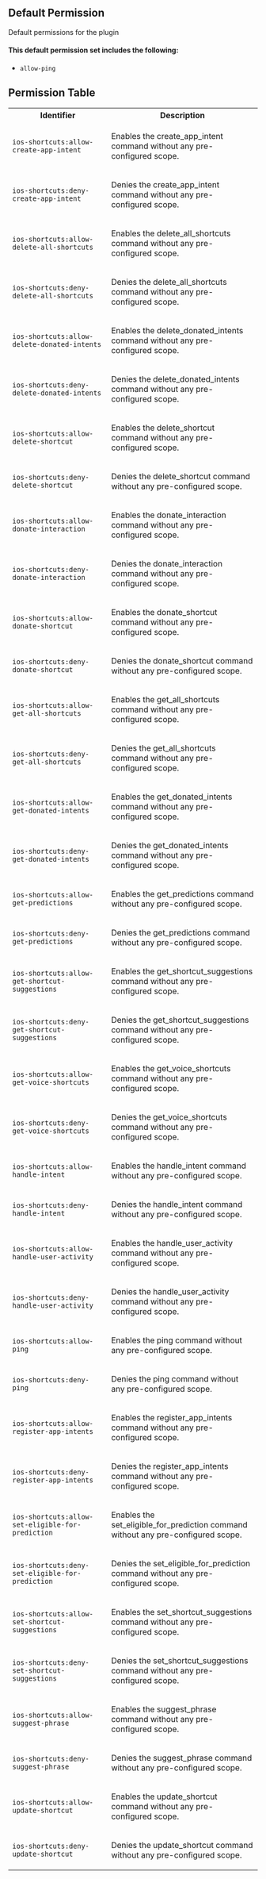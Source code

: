 ## Default Permission

Default permissions for the plugin

#### This default permission set includes the following:

- `allow-ping`

## Permission Table

<table>
<tr>
<th>Identifier</th>
<th>Description</th>
</tr>


<tr>
<td>

`ios-shortcuts:allow-create-app-intent`

</td>
<td>

Enables the create_app_intent command without any pre-configured scope.

</td>
</tr>

<tr>
<td>

`ios-shortcuts:deny-create-app-intent`

</td>
<td>

Denies the create_app_intent command without any pre-configured scope.

</td>
</tr>

<tr>
<td>

`ios-shortcuts:allow-delete-all-shortcuts`

</td>
<td>

Enables the delete_all_shortcuts command without any pre-configured scope.

</td>
</tr>

<tr>
<td>

`ios-shortcuts:deny-delete-all-shortcuts`

</td>
<td>

Denies the delete_all_shortcuts command without any pre-configured scope.

</td>
</tr>

<tr>
<td>

`ios-shortcuts:allow-delete-donated-intents`

</td>
<td>

Enables the delete_donated_intents command without any pre-configured scope.

</td>
</tr>

<tr>
<td>

`ios-shortcuts:deny-delete-donated-intents`

</td>
<td>

Denies the delete_donated_intents command without any pre-configured scope.

</td>
</tr>

<tr>
<td>

`ios-shortcuts:allow-delete-shortcut`

</td>
<td>

Enables the delete_shortcut command without any pre-configured scope.

</td>
</tr>

<tr>
<td>

`ios-shortcuts:deny-delete-shortcut`

</td>
<td>

Denies the delete_shortcut command without any pre-configured scope.

</td>
</tr>

<tr>
<td>

`ios-shortcuts:allow-donate-interaction`

</td>
<td>

Enables the donate_interaction command without any pre-configured scope.

</td>
</tr>

<tr>
<td>

`ios-shortcuts:deny-donate-interaction`

</td>
<td>

Denies the donate_interaction command without any pre-configured scope.

</td>
</tr>

<tr>
<td>

`ios-shortcuts:allow-donate-shortcut`

</td>
<td>

Enables the donate_shortcut command without any pre-configured scope.

</td>
</tr>

<tr>
<td>

`ios-shortcuts:deny-donate-shortcut`

</td>
<td>

Denies the donate_shortcut command without any pre-configured scope.

</td>
</tr>

<tr>
<td>

`ios-shortcuts:allow-get-all-shortcuts`

</td>
<td>

Enables the get_all_shortcuts command without any pre-configured scope.

</td>
</tr>

<tr>
<td>

`ios-shortcuts:deny-get-all-shortcuts`

</td>
<td>

Denies the get_all_shortcuts command without any pre-configured scope.

</td>
</tr>

<tr>
<td>

`ios-shortcuts:allow-get-donated-intents`

</td>
<td>

Enables the get_donated_intents command without any pre-configured scope.

</td>
</tr>

<tr>
<td>

`ios-shortcuts:deny-get-donated-intents`

</td>
<td>

Denies the get_donated_intents command without any pre-configured scope.

</td>
</tr>

<tr>
<td>

`ios-shortcuts:allow-get-predictions`

</td>
<td>

Enables the get_predictions command without any pre-configured scope.

</td>
</tr>

<tr>
<td>

`ios-shortcuts:deny-get-predictions`

</td>
<td>

Denies the get_predictions command without any pre-configured scope.

</td>
</tr>

<tr>
<td>

`ios-shortcuts:allow-get-shortcut-suggestions`

</td>
<td>

Enables the get_shortcut_suggestions command without any pre-configured scope.

</td>
</tr>

<tr>
<td>

`ios-shortcuts:deny-get-shortcut-suggestions`

</td>
<td>

Denies the get_shortcut_suggestions command without any pre-configured scope.

</td>
</tr>

<tr>
<td>

`ios-shortcuts:allow-get-voice-shortcuts`

</td>
<td>

Enables the get_voice_shortcuts command without any pre-configured scope.

</td>
</tr>

<tr>
<td>

`ios-shortcuts:deny-get-voice-shortcuts`

</td>
<td>

Denies the get_voice_shortcuts command without any pre-configured scope.

</td>
</tr>

<tr>
<td>

`ios-shortcuts:allow-handle-intent`

</td>
<td>

Enables the handle_intent command without any pre-configured scope.

</td>
</tr>

<tr>
<td>

`ios-shortcuts:deny-handle-intent`

</td>
<td>

Denies the handle_intent command without any pre-configured scope.

</td>
</tr>

<tr>
<td>

`ios-shortcuts:allow-handle-user-activity`

</td>
<td>

Enables the handle_user_activity command without any pre-configured scope.

</td>
</tr>

<tr>
<td>

`ios-shortcuts:deny-handle-user-activity`

</td>
<td>

Denies the handle_user_activity command without any pre-configured scope.

</td>
</tr>

<tr>
<td>

`ios-shortcuts:allow-ping`

</td>
<td>

Enables the ping command without any pre-configured scope.

</td>
</tr>

<tr>
<td>

`ios-shortcuts:deny-ping`

</td>
<td>

Denies the ping command without any pre-configured scope.

</td>
</tr>

<tr>
<td>

`ios-shortcuts:allow-register-app-intents`

</td>
<td>

Enables the register_app_intents command without any pre-configured scope.

</td>
</tr>

<tr>
<td>

`ios-shortcuts:deny-register-app-intents`

</td>
<td>

Denies the register_app_intents command without any pre-configured scope.

</td>
</tr>

<tr>
<td>

`ios-shortcuts:allow-set-eligible-for-prediction`

</td>
<td>

Enables the set_eligible_for_prediction command without any pre-configured scope.

</td>
</tr>

<tr>
<td>

`ios-shortcuts:deny-set-eligible-for-prediction`

</td>
<td>

Denies the set_eligible_for_prediction command without any pre-configured scope.

</td>
</tr>

<tr>
<td>

`ios-shortcuts:allow-set-shortcut-suggestions`

</td>
<td>

Enables the set_shortcut_suggestions command without any pre-configured scope.

</td>
</tr>

<tr>
<td>

`ios-shortcuts:deny-set-shortcut-suggestions`

</td>
<td>

Denies the set_shortcut_suggestions command without any pre-configured scope.

</td>
</tr>

<tr>
<td>

`ios-shortcuts:allow-suggest-phrase`

</td>
<td>

Enables the suggest_phrase command without any pre-configured scope.

</td>
</tr>

<tr>
<td>

`ios-shortcuts:deny-suggest-phrase`

</td>
<td>

Denies the suggest_phrase command without any pre-configured scope.

</td>
</tr>

<tr>
<td>

`ios-shortcuts:allow-update-shortcut`

</td>
<td>

Enables the update_shortcut command without any pre-configured scope.

</td>
</tr>

<tr>
<td>

`ios-shortcuts:deny-update-shortcut`

</td>
<td>

Denies the update_shortcut command without any pre-configured scope.

</td>
</tr>
</table>
